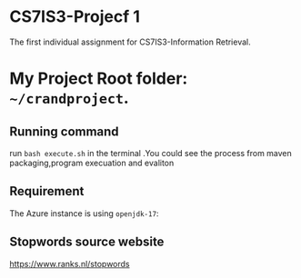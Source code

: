 # CS7IS3-Projecf 1

The first individual assignment for CS7IS3-Information Retrieval.


# My Project Root folder: `~/crandproject`.


## Running command

run `bash execute.sh` in the terminal .You could see the process from maven packaging,program execuation and evaliton


## Requirement

The Azure instance is using `openjdk-17`:

## Stopwords source website

https://www.ranks.nl/stopwords
